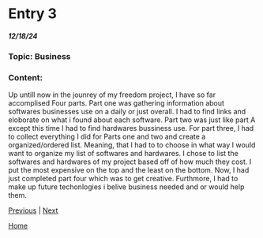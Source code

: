 # Entry 3
##### 12/18/24
### Topic: Business 

### Content: 
<p> Up untill now in the jounrey of my freedom project, I have so far accomplised Four parts. Part one was gathering information about softwares businesses use on a daily or just overall. I had to find links and eloborate on what i found about each software. Part two was just like part A except this time I had to find hardwares bussiness use. For part three, I had to collect everything I did for Parts one and two and create a organized/ordered list. Meaning, that I had to to choose in what way I would want to organize my list of softwares and hardwares. I chose to list the softwares and hardwares of my project based off of how much they cost. I put the most expensive on the top and the least on the bottom. Now, I had just completed part four which was to get creative. Furthmore, I had to make up future techonlogies i belive business needed and or would help them.    </p>

[Previous](entry02.md) | [Next](entry04.md)

[Home](../README.md)
